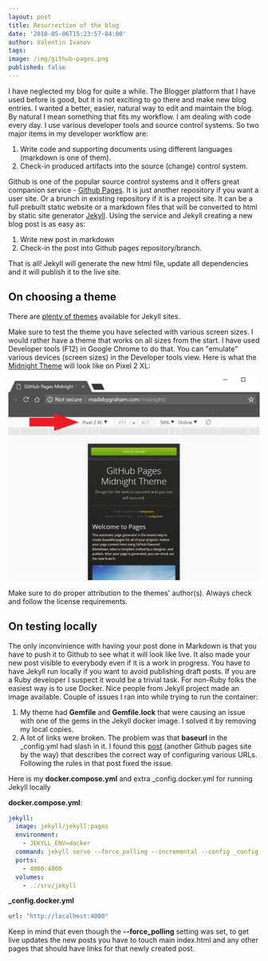 ```yaml
---
layout: post
title: Resurrection of the blog
date: '2018-05-06T15:23:57-04:00'
author: Valentin Ivanov
tags:
image: /img/github-pages.png
published: false
---
```

I have neglected my blog for quite a while. The Blogger platform that I have used before is good, but it is not exciting to go there and make new blog entries. I wanted a better, easier, natural way to edit and maintain the blog. By natural I mean something that fits my workflow. I am dealing with code every day. I use various developer tools and source control systems. So two major items in my developer workflow are:

1. Write code and supporting documents using different languages (markdown is one of them).
2. Check-in produced artifacts into the source (change) control system.

Github is one of the popular source control systems and it offers great companion service - [Github Pages](https://pages.github.com/). It is just another repository if you want a user site. Or a brunch in existing repository if it is a project site. It can be a full prebuilt static website or a markdown files that will be converted to html by static site generator [Jekyll](https://jekyllrb.com/). Using the service and Jekyll creating a new blog post is as easy as:

1. Write new post in markdown
2. Check-in the post into Github pages repository/branch.

That is all! Jekyll will generate the new html file, update all dependencies and it will publish it to the live site.

## On choosing a theme

There are [plenty of themes](https://github.com/jekyll/jekyll/wiki/Themes) available for Jekyll sites.

Make sure to test the theme you have selected with various screen sizes. I would rather have a theme that works on all sizes from the start. I have used Developer tools (F12) in Google Chrome to do that. You can "emulate" various devices (screen sizes) in the Developer tools view. Here is what the [Midnight Theme](https://madebygraham.com/midnight/) will look like on Pixel 2 XL:

![Dev Tools](/img/2018/05/devtools.png)

Make sure to do proper attribution to the themes' author(s). Always check and follow the license requirements.

## On testing locally

The only inconvinience with having your post done in Markdown is that you have to push it to Github to see what it will look like live. It also made your new post visible to everybody even if it is a work in progress. You have to have Jekyll run locally if you want to avoid publishing draft posts. If you are a Ruby developer I suspect it would be a trivial task. For non-Ruby folks the easiest way is to use Docker. Nice people from Jekyll project made an image available. Couple of issues I ran into while trying to run the container:

  1. My theme had **Gemfile** and **Gemfile.lock** that were causing an issue with one of the gems in the Jekyll docker image. I solved it by removing my local copies.  
  2. A lot of links were broken. The problem was that **baseurl** in the _config.yml had slash in it. I found this [post](http://downtothewire.io/2015/08/15/configuring-jekyll-for-user-and-project-github-pages/) (another Github pages site by the way) that describes the correct way of configuring various URLs. Following the rules in that post fixed the issue.

Here is my **docker.compose.yml** and extra _config.docker.yml for running Jekyll locally

**docker.compose.yml**:

```yml
jekyll:
  image: jekyll/jekyll:pages
  environment:
    - JEKYLL_ENV=docker
  command: jekyll serve --force_polling --incremental --config _config.yml, _config.docker.yml
  ports:
    - 4000:4000
  volumes:
    - .:/srv/jekyll
```

**_config.docker.yml**

```yml
url: "http://localhost:4000"
```

Keep in mind that even though the **--force_polling** setting was set, to get live updates the new posts you have to touch main index.html and any other pages that should have links for that newly created post.